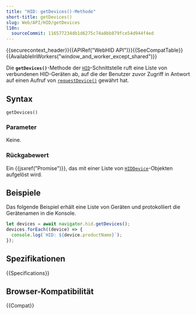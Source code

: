 ```yaml
---
title: "HID: getDevices()-Methode"
short-title: getDevices()
slug: Web/API/HID/getDevices
l10n:
  sourceCommit: 116577234db1d6275c74a8bb879fce54d944f4ed
---
```


{{securecontext_header}}{{APIRef("WebHID API")}}{{SeeCompatTable}}{{AvailableInWorkers("window_and_worker_except_shared")}}

Die **`getDevices()`**-Methode der [`HID`](/de/docs/Web/API/HID)-Schnittstelle ruft eine Liste von verbundenen HID-Geräten ab, auf die der Benutzer zuvor Zugriff in Antwort auf einen Aufruf von [`requestDevice()`](/de/docs/Web/API/HID/requestDevice) gewährt hat.

## Syntax

```js-nolint
getDevices()
```

### Parameter

Keine.

### Rückgabewert

Ein {{jsxref("Promise")}}, das mit einer Liste von [`HIDDevice`](/de/docs/Web/API/HIDDevice)-Objekten aufgelöst wird.

## Beispiele

Das folgende Beispiel erhält eine Liste von Geräten und protokolliert die Gerätenamen in die Konsole.

```js
let devices = await navigator.hid.getDevices();
devices.forEach((device) => {
  console.log(`HID: ${device.productName}`);
});
```

## Spezifikationen

{{Specifications}}

## Browser-Kompatibilität

{{Compat}}
